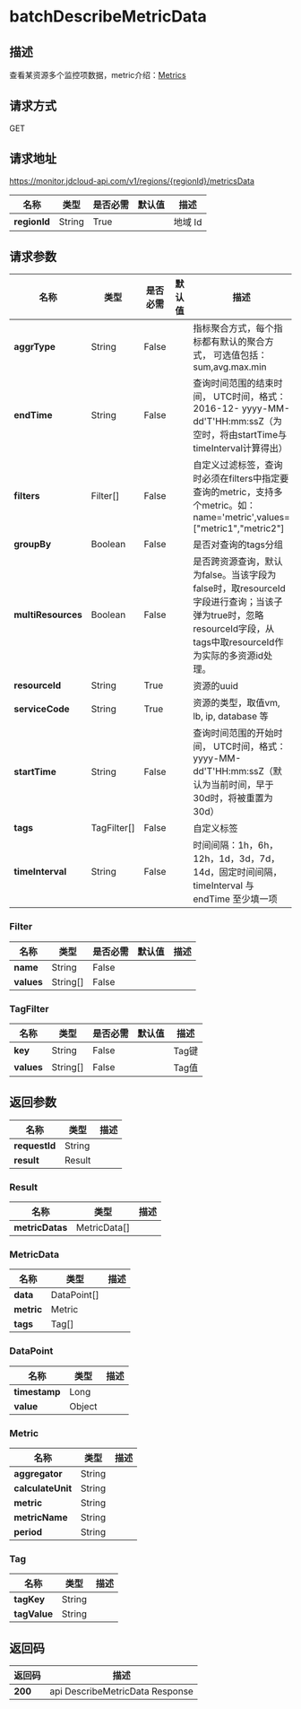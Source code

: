 # batchDescribeMetricData


## 描述
查看某资源多个监控项数据，metric介绍：<a href="https://docs.jdcloud.com/cn/monitoring/metrics">Metrics</a>

## 请求方式
GET

## 请求地址
https://monitor.jdcloud-api.com/v1/regions/{regionId}/metricsData

|名称|类型|是否必需|默认值|描述|
|---|---|---|---|---|
|**regionId**|String|True| |地域 Id|

## 请求参数
|名称|类型|是否必需|默认值|描述|
|---|---|---|---|---|
|**aggrType**|String|False| |指标聚合方式，每个指标都有默认的聚合方式， 可选值包括：sum,avg.max.min|
|**endTime**|String|False| |查询时间范围的结束时间， UTC时间，格式：2016-12- yyyy-MM-dd'T'HH:mm:ssZ（为空时，将由startTime与timeInterval计算得出）|
|**filters**|Filter[]|False| |自定义过滤标签，查询时必须在filters中指定要查询的metric，支持多个metric。如：  name='metric',values=["metric1","metric2"]|
|**groupBy**|Boolean|False| |是否对查询的tags分组|
|**multiResources**|Boolean|False| |是否跨资源查询，默认为false。当该字段为false时，取resourceId字段进行查询；当该子弹为true时，忽略resourceId字段，从tags中取resourceId作为实际的多资源id处理。|
|**resourceId**|String|True| |资源的uuid|
|**serviceCode**|String|True| |资源的类型，取值vm, lb, ip, database 等|
|**startTime**|String|False| |查询时间范围的开始时间， UTC时间，格式：yyyy-MM-dd'T'HH:mm:ssZ（默认为当前时间，早于30d时，将被重置为30d）|
|**tags**|TagFilter[]|False| |自定义标签|
|**timeInterval**|String|False| |时间间隔：1h，6h，12h，1d，3d，7d，14d，固定时间间隔，timeInterval 与 endTime 至少填一项|

### Filter
|名称|类型|是否必需|默认值|描述|
|---|---|---|---|---|
|**name**|String|False| | |
|**values**|String[]|False| | |
### TagFilter
|名称|类型|是否必需|默认值|描述|
|---|---|---|---|---|
|**key**|String|False| |Tag键|
|**values**|String[]|False| |Tag值|

## 返回参数
|名称|类型|描述|
|---|---|---|
|**requestId**|String| |
|**result**|Result| |

### Result
|名称|类型|描述|
|---|---|---|
|**metricDatas**|MetricData[]| |
### MetricData
|名称|类型|描述|
|---|---|---|
|**data**|DataPoint[]| |
|**metric**|Metric| |
|**tags**|Tag[]| |
### DataPoint
|名称|类型|描述|
|---|---|---|
|**timestamp**|Long| |
|**value**|Object| |
### Metric
|名称|类型|描述|
|---|---|---|
|**aggregator**|String| |
|**calculateUnit**|String| |
|**metric**|String| |
|**metricName**|String| |
|**period**|String| |
### Tag
|名称|类型|描述|
|---|---|---|
|**tagKey**|String| |
|**tagValue**|String| |

## 返回码
|返回码|描述|
|---|---|
|**200**|api DescribeMetricData Response|

